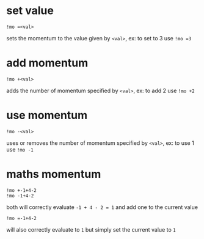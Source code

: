 # set value

`!mo =<val>`

sets the momentum to the value given by `<val>`, ex: to set to 3 use `!mo =3`

# add momentum

`!mo +<val>`

adds the number of momentum specified by `<val>`, ex: to add 2 use `!mo +2`

# use momentum

`!mo -<val>`

uses or removes the number of momentum specified by `<val>`, ex: to use 1 use `!mo -1`

# maths momentum

`!mo +-1+4-2`    
`!mo -1+4-2`

both will correctly evaluate `-1 + 4 - 2 = 1` and add one to the current value

`!mo =-1+4-2`

will also correctly evaluate to `1` but simply set the current value to `1`
